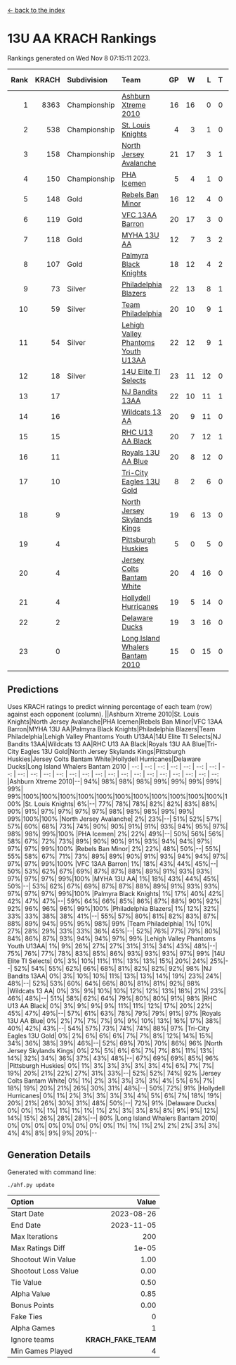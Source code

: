 [<- back to the index](readme.md)
# 13U AA KRACH Rankings
Rankings generated on Wed Nov  8 07:15:11 2023.

Rank|KRACH|Subdivision|Team|GP|W|L|T|OTW|OTL|SoS|Exp Wins|Win Diff
---:|---:|:---|:---|---:|---:|---:|---:|---:|---:|---:|---:|---:
1|8363|Championship|[Ashburn Xtreme 2010](https://gamesheetstats.com/seasons/3659/teams/140527/schedule)|16|16|0|0|0|0|93|16.8|-0.0
2|538|Championship|[St. Louis Knights](https://gamesheetstats.com/seasons/3659/teams/143323/schedule)|4|3|1|0|0|0|1700|3.8|-0.0
3|158|Championship|[North Jersey Avalanche](https://gamesheetstats.com/seasons/3659/teams/140535/schedule)|21|17|3|1|0|0|407|18.4|0.0
4|150|Championship|[PHA Icemen](https://gamesheetstats.com/seasons/3659/teams/143321/schedule)|5|4|1|0|0|0|50|4.9|0.0
5|148|Gold|[Rebels Ban Minor](https://gamesheetstats.com/seasons/3659/teams/140539/schedule)|16|12|4|0|0|0|1015|12.9|0.0
6|119|Gold|[VFC 13AA Barron](https://gamesheetstats.com/seasons/3659/teams/140544/schedule)|20|17|3|0|2|0|27|17.9|0.0
7|118|Gold|[MYHA 13U AA](https://gamesheetstats.com/seasons/3659/teams/140533/schedule)|12|7|3|2|1|0|91|8.9|0.0
8|107|Gold|[Palmyra Black Knights](https://gamesheetstats.com/seasons/3659/teams/140537/schedule)|18|12|4|2|0|0|909|13.9|0.0
9|73|Silver|[Philadelphia Blazers](https://gamesheetstats.com/seasons/3659/teams/140538/schedule)|22|13|8|1|2|0|774|14.4|0.0
10|59|Silver|[Team Philadelphia](https://gamesheetstats.com/seasons/3659/teams/140542/schedule)|20|10|9|1|0|0|855|11.4|0.0
11|54|Silver|[Lehigh Valley Phantoms Youth U13AA](https://gamesheetstats.com/seasons/3659/teams/140531/schedule)|22|12|9|1|0|3|419|13.4|0.0
12|18|Silver|[14U Elite TI Selects](https://gamesheetstats.com/seasons/3659/teams/140526/schedule)|23|11|12|0|1|1|736|11.9|0.0
13|17||[NJ Bandits 13AA](https://gamesheetstats.com/seasons/3659/teams/140534/schedule)|22|10|11|1|2|2|411|11.4|0.0
14|16||[Wildcats 13 AA](https://gamesheetstats.com/seasons/3659/teams/140545/schedule)|20|9|11|0|0|0|45|9.9|0.0
15|15||[RHC U13 AA Black](https://gamesheetstats.com/seasons/3659/teams/140540/schedule)|20|7|12|1|0|0|55|8.4|0.0
16|11||[Royals 13U AA Blue](https://gamesheetstats.com/seasons/3659/teams/140541/schedule)|20|8|12|0|0|1|64|8.9|0.0
17|10||[Tri-City Eagles 13U Gold](https://gamesheetstats.com/seasons/3659/teams/140543/schedule)|8|2|6|0|0|1|62|2.9|0.0
18|9||[North Jersey Skylands Kings](https://gamesheetstats.com/seasons/3659/teams/140536/schedule)|19|6|13|0|1|0|58|6.9|0.0
19|4||[Pittsburgh Huskies](https://gamesheetstats.com/seasons/3659/teams/149413/schedule)|5|0|5|0|0|0|1471|0.9|0.0
20|4||[Jersey Colts Bantam White](https://gamesheetstats.com/seasons/3659/teams/140530/schedule)|20|4|16|0|0|1|50|4.9|0.0
21|4||[Hollydell Hurricanes](https://gamesheetstats.com/seasons/3659/teams/140529/schedule)|19|5|14|0|1|0|479|5.9|0.0
22|2||[Delaware Ducks](https://gamesheetstats.com/seasons/3659/teams/140528/schedule)|19|3|16|0|0|1|33|3.9|0.0
23|0||[Long Island Whalers Bantam 2010](https://gamesheetstats.com/seasons/3659/teams/140532/schedule)|15|0|15|0|0|0|55|0.9|0.0

## Predictions
Uses KRACH ratings to predict winning percentage of each team (row) against each opponent (column).
||Ashburn Xtreme 2010|St. Louis Knights|North Jersey Avalanche|PHA Icemen|Rebels Ban Minor|VFC 13AA Barron|MYHA 13U AA|Palmyra Black Knights|Philadelphia Blazers|Team Philadelphia|Lehigh Valley Phantoms Youth U13AA|14U Elite TI Selects|NJ Bandits 13AA|Wildcats 13 AA|RHC U13 AA Black|Royals 13U AA Blue|Tri-City Eagles 13U Gold|North Jersey Skylands Kings|Pittsburgh Huskies|Jersey Colts Bantam White|Hollydell Hurricanes|Delaware Ducks|Long Island Whalers Bantam 2010
| --: | --: | --: | --: | --: | --: | --: | --: | --: | --: | --: | --: | --: | --: | --: | --: | --: | --: | --: | --: | --: | --: | --: | --: 
|Ashburn Xtreme 2010|--| 94%| 98%| 98%| 98%| 99%| 99%| 99%| 99%| 99%| 99%|100%|100%|100%|100%|100%|100%|100%|100%|100%|100%|100%|100%
|St. Louis Knights|  6%|--| 77%| 78%| 78%| 82%| 82%| 83%| 88%| 90%| 91%| 97%| 97%| 97%| 97%| 98%| 98%| 98%| 99%| 99%| 99%|100%|100%
|North Jersey Avalanche|  2%| 23%|--| 51%| 52%| 57%| 57%| 60%| 68%| 73%| 74%| 90%| 90%| 91%| 91%| 93%| 94%| 95%| 97%| 98%| 98%| 99%|100%
|PHA Icemen|  2%| 22%| 49%|--| 50%| 56%| 56%| 58%| 67%| 72%| 73%| 89%| 90%| 90%| 91%| 93%| 94%| 94%| 97%| 97%| 97%| 99%|100%
|Rebels Ban Minor|  2%| 22%| 48%| 50%|--| 55%| 55%| 58%| 67%| 71%| 73%| 89%| 89%| 90%| 91%| 93%| 94%| 94%| 97%| 97%| 97%| 99%|100%
|VFC 13AA Barron|  1%| 18%| 43%| 44%| 45%|--| 50%| 53%| 62%| 67%| 69%| 87%| 87%| 88%| 89%| 91%| 93%| 93%| 97%| 97%| 97%| 99%|100%
|MYHA 13U AA|  1%| 18%| 43%| 44%| 45%| 50%|--| 53%| 62%| 67%| 69%| 87%| 87%| 88%| 89%| 91%| 93%| 93%| 97%| 97%| 97%| 99%|100%
|Palmyra Black Knights|  1%| 17%| 40%| 42%| 42%| 47%| 47%|--| 59%| 64%| 66%| 85%| 86%| 87%| 88%| 90%| 92%| 92%| 96%| 96%| 96%| 99%|100%
|Philadelphia Blazers|  1%| 12%| 32%| 33%| 33%| 38%| 38%| 41%|--| 55%| 57%| 80%| 81%| 82%| 83%| 87%| 88%| 89%| 94%| 95%| 95%| 98%| 99%
|Team Philadelphia|  1%| 10%| 27%| 28%| 29%| 33%| 33%| 36%| 45%|--| 52%| 76%| 77%| 79%| 80%| 84%| 86%| 87%| 93%| 94%| 94%| 97%| 99%
|Lehigh Valley Phantoms Youth U13AA|  1%|  9%| 26%| 27%| 27%| 31%| 31%| 34%| 43%| 48%|--| 75%| 76%| 77%| 78%| 83%| 85%| 86%| 93%| 93%| 93%| 97%| 99%
|14U Elite TI Selects|  0%|  3%| 10%| 11%| 11%| 13%| 13%| 15%| 20%| 24%| 25%|--| 52%| 54%| 55%| 62%| 66%| 68%| 81%| 82%| 82%| 92%| 98%
|NJ Bandits 13AA|  0%|  3%| 10%| 10%| 11%| 13%| 13%| 14%| 19%| 23%| 24%| 48%|--| 52%| 53%| 60%| 64%| 66%| 80%| 81%| 81%| 92%| 98%
|Wildcats 13 AA|  0%|  3%|  9%| 10%| 10%| 12%| 12%| 13%| 18%| 21%| 23%| 46%| 48%|--| 51%| 58%| 62%| 64%| 79%| 80%| 80%| 91%| 98%
|RHC U13 AA Black|  0%|  3%|  9%|  9%|  9%| 11%| 11%| 12%| 17%| 20%| 22%| 45%| 47%| 49%|--| 57%| 61%| 63%| 78%| 79%| 79%| 91%| 97%
|Royals 13U AA Blue|  0%|  2%|  7%|  7%|  7%|  9%|  9%| 10%| 13%| 16%| 17%| 38%| 40%| 42%| 43%|--| 54%| 57%| 73%| 74%| 74%| 88%| 97%
|Tri-City Eagles 13U Gold|  0%|  2%|  6%|  6%|  6%|  7%|  7%|  8%| 12%| 14%| 15%| 34%| 36%| 38%| 39%| 46%|--| 52%| 69%| 70%| 70%| 86%| 96%
|North Jersey Skylands Kings|  0%|  2%|  5%|  6%|  6%|  7%|  7%|  8%| 11%| 13%| 14%| 32%| 34%| 36%| 37%| 43%| 48%|--| 67%| 69%| 69%| 85%| 96%
|Pittsburgh Huskies|  0%|  1%|  3%|  3%|  3%|  3%|  3%|  4%|  6%|  7%|  7%| 19%| 20%| 21%| 22%| 27%| 31%| 33%|--| 52%| 52%| 74%| 92%
|Jersey Colts Bantam White|  0%|  1%|  2%|  3%|  3%|  3%|  3%|  4%|  5%|  6%|  7%| 18%| 19%| 20%| 21%| 26%| 30%| 31%| 48%|--| 50%| 72%| 91%
|Hollydell Hurricanes|  0%|  1%|  2%|  3%|  3%|  3%|  3%|  4%|  5%|  6%|  7%| 18%| 19%| 20%| 21%| 26%| 30%| 31%| 48%| 50%|--| 72%| 91%
|Delaware Ducks|  0%|  0%|  1%|  1%|  1%|  1%|  1%|  1%|  2%|  3%|  3%|  8%|  8%|  9%|  9%| 12%| 14%| 15%| 26%| 28%| 28%|--| 80%
|Long Island Whalers Bantam 2010|  0%|  0%|  0%|  0%|  0%|  0%|  0%|  0%|  1%|  1%|  1%|  2%|  2%|  2%|  3%|  3%|  4%|  4%|  8%|  9%|  9%| 20%|--

## Generation Details

Generated with command line:
```
./ahf.py update
```

| Option | Value |
| :----- | ----: |
| Start Date | 2023-08-26 |
| End Date | 2023-11-05 |
| Max Iterations | 200 |
| Max Ratings Diff | 1e-05 |
| Shootout Win Value | 1.00 |
| Shootout Loss Value | 0.00 |
| Tie Value | 0.50 |
| Alpha Value | 0.85 |
| Bonus Points | 0.00 |
| Fake Ties | 0 |
| Alpha Games | 1 |
| Ignore teams | __KRACH_FAKE_TEAM__ |
| Min Games Played | 4 |

